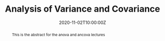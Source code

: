 ---
abstract: This is the abstract for the anova and ancova lectures
address:
  city: Richmond
  country: United States
  postcode: "23284"
  region: VA
  street: 1000 West Cary Street
all_day: false
date: "2020-11-02T10:00:00Z"
date_end: "2020-11-02T15:00:00Z"
event: Data Literacy Lecture on Analysis of Variance & Covariance
event_url: https://us02web.zoom.us/j/86289645889?pwd=YzVBZlhPYUwydE5pNWVhTFExSlA2Zz09
featured: false
location: Center for Environmental Studies
math: false
summary: Analysis of data in cateogorical configurations
tags: ["aov","anova","lm"]
keywords: ["models"]
title: Analysis of Variance and Covariance
url_code: ""
url_pdf: ""
url_slides: ""
url_video: ""
---